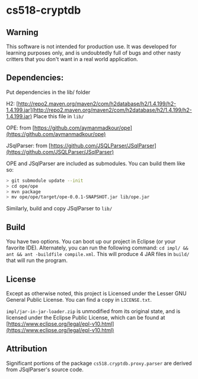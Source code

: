 # cs518-cryptdb

## Warning
This software is not intended for production use. It was developed for learning purposes only, and is undoubtedly full of bugs and other nasty critters that you don't want in a real world application.

## Dependencies:
Put dependencies in the lib/ folder

H2: [http://repo2.maven.org/maven2/com/h2database/h2/1.4.199/h2-1.4.199.jar](http://repo2.maven.org/maven2/com/h2database/h2/1.4.199/h2-1.4.199.jar)
Place this file in `lib/`

OPE: from [https://github.com/aymanmadkour/ope](https://github.com/aymanmadkour/ope)

JSqlParser: from [https://github.com/JSQLParser/JSqlParser](https://github.com/JSQLParser/JSqlParser)

OPE and JSqlParser are included as submodules. You can build them like so:

```bash
> git submodule update --init
> cd ope/ope
> mvn package
> mv ope/ope/target/ope-0.0.1-SNAPSHOT.jar lib/ope.jar
```

Similarly, build and copy JSqlParser to `lib/`

## Build
You have two options. You can boot up our project in Eclipse (or your favorite IDE). Alternately, you can run the following command:
`cd impl/ && ant && ant -buildfile compile.xml`. This will produce 4 JAR files in `build/` that will run the program.

## License
Except as otherwise noted, this project is Licensed under the Lesser GNU General Public License. You can find a copy in `LICENSE.txt`.

`impl/jar-in-jar-loader.zip` is unmodified from its original state, and is licensed under the Eclipse Public License, which can be found at [https://www.eclipse.org/legal/epl-v10.html](https://www.eclipse.org/legal/epl-v10.html)

## Attribution
Significant portions of the package `cs518.cryptdb.proxy.parser` are derived from JSqlParser's source code.
